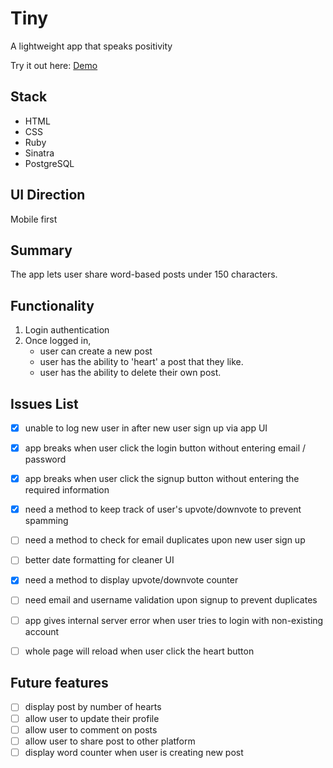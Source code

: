 # Tiny

A lightweight app that speaks positivity

Try it out here: [Demo](https://secure-wildwood-53101.herokuapp.com/)


## Stack
- HTML
- CSS
- Ruby
- Sinatra
- PostgreSQL


## UI Direction
Mobile first


## Summary

The app lets user share word-based posts under 150 characters.


## Functionality

1. Login authentication
2. Once logged in, 
    - user can create a new post
    - user has the ability to 'heart' a post that they like.
    - user has the ability to delete their own post.


## Issues List

- [x] unable to log new user in after new user sign up via app UI 
- [x] app breaks when user click the login button without entering email / password
- [x] app breaks when user click the signup button without entering the required information
- [x] need a method to keep track of user's upvote/downvote to prevent spamming
- [ ] need a method to check for email duplicates upon new user sign up
- [ ] better date formatting for cleaner UI
- [x] need a method to display upvote/downvote counter
- [ ] need email and username validation upon signup to prevent duplicates
- [ ] app gives internal server error when user tries to login with non-existing account
- [ ] whole page will reload when user click the heart button


## Future features

- [ ] display post by number of hearts
- [ ] allow user to update their profile
- [ ] allow user to comment on posts
- [ ] allow user to share post to other platform
- [ ] display word counter when user is creating new post